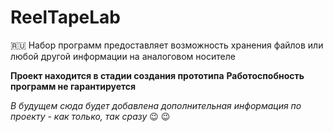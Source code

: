 # ReelTapeLab
:ru:
Набор программ предоставляет возможность хранения файлов или любой другой информации на аналоговом носителе

**Проект находится в стадии создания прототипа**
**Работоспобность программ не гарантируется**

*В будущем сюда будет добавлена дополнительная информация по проекту - как только, так сразу*  :wink: :wink: